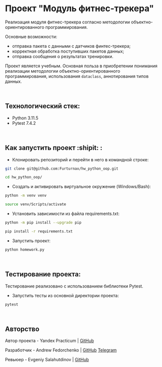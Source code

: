 # Проект "Модуль фитнес-трекера"
Реализация модуля фитнес-трекера согласно методологии объектно-ориентированного программирования. 

Основные возможности:
- отправка пакета с данными с датчиков финтес-трекера;
- корректная обработка поступивших пакетов данных;
- отправка сообщения о результатах тренировки.

Проект является учебным. Основная польза в приобретении понимания реализации методологии объектно-ориентированного программирования, использования `dataclass`, аннотирования типов данных. 

<br>

## Технологический стек:
- Python 3.11.5
- Pytest 7.4.2

<br>

## Как запустить проект :shipit: :
+ Клонировать репозиторий и перейти в него в командной строке:
```bash
git clone git@github.com:Furturnax/hw_python_oop.git
```

```bash
cd hw_python_oop/
```

+ Cоздать и активировать виртуальное окружение (Windows/Bash):
```bash
python -m venv venv
```

```bash
source venv/Scripts/activate
```

+ Установить зависимости из файла requirements.txt:
```bash
python -m pip install --upgrade pip
```

```bash
pip install -r requirements.txt
```

+ Запустить проект:
```bash
python homework.py
```

<br>

## Тестирование проекта:
Тестирование реализовано с использованием библиотеки Pytest. 

+ Запустить тесты из основной директории проекта:
```bash
pytest
```

<br>

## Авторство

Автор проекта - Yandex Practicum | [GitHub](https://github.com/yandex-praktikum)

Разработчик - Andrew Fedorchenko | [GitHub](https://github.com/Furturnax) [Telegram](https://t.me/furturnax)

Ревьюер - Evgeniy Salahutdinov | [GitHub](https://github.com/EugeneSal)

